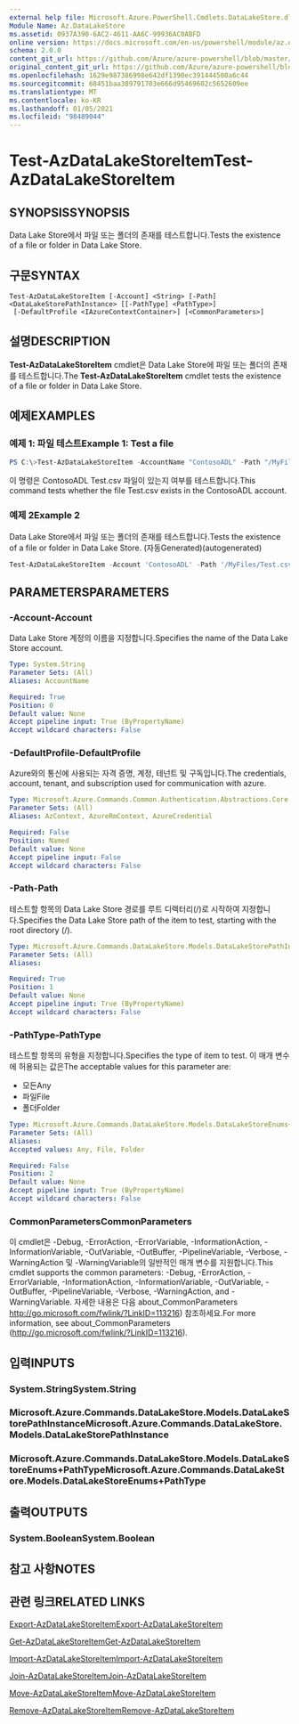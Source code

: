 ```yaml
---
external help file: Microsoft.Azure.PowerShell.Cmdlets.DataLakeStore.dll-Help.xml
Module Name: Az.DataLakeStore
ms.assetid: 0937A390-6AC2-4611-AA6C-99936AC0ABFD
online version: https://docs.microsoft.com/en-us/powershell/module/az.datalakestore/test-azdatalakestoreitem
schema: 2.0.0
content_git_url: https://github.com/Azure/azure-powershell/blob/master/src/DataLakeStore/DataLakeStore/help/Test-AzDataLakeStoreItem.md
original_content_git_url: https://github.com/Azure/azure-powershell/blob/master/src/DataLakeStore/DataLakeStore/help/Test-AzDataLakeStoreItem.md
ms.openlocfilehash: 1629e987386998e642df1390ec391444500a6c44
ms.sourcegitcommit: 68451baa389791703e666d95469602c5652609ee
ms.translationtype: MT
ms.contentlocale: ko-KR
ms.lasthandoff: 01/05/2021
ms.locfileid: "98489044"
---
```

# <span data-ttu-id="f402a-101">Test-AzDataLakeStoreItem</span><span class="sxs-lookup"><span data-stu-id="f402a-101">Test-AzDataLakeStoreItem</span></span>

## <span data-ttu-id="f402a-102">SYNOPSIS</span><span class="sxs-lookup"><span data-stu-id="f402a-102">SYNOPSIS</span></span>
<span data-ttu-id="f402a-103">Data Lake Store에서 파일 또는 폴더의 존재를 테스트합니다.</span><span class="sxs-lookup"><span data-stu-id="f402a-103">Tests the existence of a file or folder in Data Lake Store.</span></span>

## <span data-ttu-id="f402a-104">구문</span><span class="sxs-lookup"><span data-stu-id="f402a-104">SYNTAX</span></span>

```
Test-AzDataLakeStoreItem [-Account] <String> [-Path] <DataLakeStorePathInstance> [[-PathType] <PathType>]
 [-DefaultProfile <IAzureContextContainer>] [<CommonParameters>]
```

## <span data-ttu-id="f402a-105">설명</span><span class="sxs-lookup"><span data-stu-id="f402a-105">DESCRIPTION</span></span>
<span data-ttu-id="f402a-106">**Test-AzDataLakeStoreItem** cmdlet은 Data Lake Store에 파일 또는 폴더의 존재를 테스트합니다.</span><span class="sxs-lookup"><span data-stu-id="f402a-106">The **Test-AzDataLakeStoreItem** cmdlet tests the existence of a file or folder in Data Lake Store.</span></span>

## <span data-ttu-id="f402a-107">예제</span><span class="sxs-lookup"><span data-stu-id="f402a-107">EXAMPLES</span></span>

### <span data-ttu-id="f402a-108">예제 1: 파일 테스트</span><span class="sxs-lookup"><span data-stu-id="f402a-108">Example 1: Test a file</span></span>
```powershell
PS C:\>Test-AzDataLakeStoreItem -AccountName "ContosoADL" -Path "/MyFiles/Test.csv"
```

<span data-ttu-id="f402a-109">이 명령은 ContosoADL Test.csv 파일이 있는지 여부를 테스트합니다.</span><span class="sxs-lookup"><span data-stu-id="f402a-109">This command tests whether the file Test.csv exists in the ContosoADL account.</span></span>

### <span data-ttu-id="f402a-110">예제 2</span><span class="sxs-lookup"><span data-stu-id="f402a-110">Example 2</span></span>

<span data-ttu-id="f402a-111">Data Lake Store에서 파일 또는 폴더의 존재를 테스트합니다.</span><span class="sxs-lookup"><span data-stu-id="f402a-111">Tests the existence of a file or folder in Data Lake Store.</span></span> <span data-ttu-id="f402a-112">(자동Generated)</span><span class="sxs-lookup"><span data-stu-id="f402a-112">(autogenerated)</span></span>

<!-- Aladdin Generated Example -->
```powershell
Test-AzDataLakeStoreItem -Account 'ContosoADL' -Path '/MyFiles/Test.csv' -PathType Any
```

## <span data-ttu-id="f402a-113">PARAMETERS</span><span class="sxs-lookup"><span data-stu-id="f402a-113">PARAMETERS</span></span>

### <span data-ttu-id="f402a-114">-Account</span><span class="sxs-lookup"><span data-stu-id="f402a-114">-Account</span></span>
<span data-ttu-id="f402a-115">Data Lake Store 계정의 이름을 지정합니다.</span><span class="sxs-lookup"><span data-stu-id="f402a-115">Specifies the name of the Data Lake Store account.</span></span>

```yaml
Type: System.String
Parameter Sets: (All)
Aliases: AccountName

Required: True
Position: 0
Default value: None
Accept pipeline input: True (ByPropertyName)
Accept wildcard characters: False
```

### <span data-ttu-id="f402a-116">-DefaultProfile</span><span class="sxs-lookup"><span data-stu-id="f402a-116">-DefaultProfile</span></span>
<span data-ttu-id="f402a-117">Azure와의 통신에 사용되는 자격 증명, 계정, 테넌트 및 구독입니다.</span><span class="sxs-lookup"><span data-stu-id="f402a-117">The credentials, account, tenant, and subscription used for communication with azure.</span></span>

```yaml
Type: Microsoft.Azure.Commands.Common.Authentication.Abstractions.Core.IAzureContextContainer
Parameter Sets: (All)
Aliases: AzContext, AzureRmContext, AzureCredential

Required: False
Position: Named
Default value: None
Accept pipeline input: False
Accept wildcard characters: False
```

### <span data-ttu-id="f402a-118">-Path</span><span class="sxs-lookup"><span data-stu-id="f402a-118">-Path</span></span>
<span data-ttu-id="f402a-119">테스트할 항목의 Data Lake Store 경로를 루트 디렉터리(/)로 시작하여 지정합니다.</span><span class="sxs-lookup"><span data-stu-id="f402a-119">Specifies the Data Lake Store path of the item to test, starting with the root directory (/).</span></span>

```yaml
Type: Microsoft.Azure.Commands.DataLakeStore.Models.DataLakeStorePathInstance
Parameter Sets: (All)
Aliases:

Required: True
Position: 1
Default value: None
Accept pipeline input: True (ByPropertyName)
Accept wildcard characters: False
```

### <span data-ttu-id="f402a-120">-PathType</span><span class="sxs-lookup"><span data-stu-id="f402a-120">-PathType</span></span>
<span data-ttu-id="f402a-121">테스트할 항목의 유형을 지정합니다.</span><span class="sxs-lookup"><span data-stu-id="f402a-121">Specifies the type of item to test.</span></span>
<span data-ttu-id="f402a-122">이 매개 변수에 허용되는 값은</span><span class="sxs-lookup"><span data-stu-id="f402a-122">The acceptable values for this parameter are:</span></span>
- <span data-ttu-id="f402a-123">모든</span><span class="sxs-lookup"><span data-stu-id="f402a-123">Any</span></span> 
- <span data-ttu-id="f402a-124">파일</span><span class="sxs-lookup"><span data-stu-id="f402a-124">File</span></span> 
- <span data-ttu-id="f402a-125">폴더</span><span class="sxs-lookup"><span data-stu-id="f402a-125">Folder</span></span>

```yaml
Type: Microsoft.Azure.Commands.DataLakeStore.Models.DataLakeStoreEnums+PathType
Parameter Sets: (All)
Aliases:
Accepted values: Any, File, Folder

Required: False
Position: 2
Default value: None
Accept pipeline input: True (ByPropertyName)
Accept wildcard characters: False
```

### <span data-ttu-id="f402a-126">CommonParameters</span><span class="sxs-lookup"><span data-stu-id="f402a-126">CommonParameters</span></span>
<span data-ttu-id="f402a-127">이 cmdlet은 -Debug, -ErrorAction, -ErrorVariable, -InformationAction, -InformationVariable, -OutVariable, -OutBuffer, -PipelineVariable, -Verbose, -WarningAction 및 -WarningVariable의 일반적인 매개 변수를 지원합니다.</span><span class="sxs-lookup"><span data-stu-id="f402a-127">This cmdlet supports the common parameters: -Debug, -ErrorAction, -ErrorVariable, -InformationAction, -InformationVariable, -OutVariable, -OutBuffer, -PipelineVariable, -Verbose, -WarningAction, and -WarningVariable.</span></span> <span data-ttu-id="f402a-128">자세한 내용은 다음 about_CommonParameters http://go.microsoft.com/fwlink/?LinkID=113216) 참조하세요.</span><span class="sxs-lookup"><span data-stu-id="f402a-128">For more information, see about_CommonParameters (http://go.microsoft.com/fwlink/?LinkID=113216).</span></span>

## <span data-ttu-id="f402a-129">입력</span><span class="sxs-lookup"><span data-stu-id="f402a-129">INPUTS</span></span>

### <span data-ttu-id="f402a-130">System.String</span><span class="sxs-lookup"><span data-stu-id="f402a-130">System.String</span></span>

### <span data-ttu-id="f402a-131">Microsoft.Azure.Commands.DataLakeStore.Models.DataLakeStorePathInstance</span><span class="sxs-lookup"><span data-stu-id="f402a-131">Microsoft.Azure.Commands.DataLakeStore.Models.DataLakeStorePathInstance</span></span>

### <span data-ttu-id="f402a-132">Microsoft.Azure.Commands.DataLakeStore.Models.DataLakeStoreEnums+PathType</span><span class="sxs-lookup"><span data-stu-id="f402a-132">Microsoft.Azure.Commands.DataLakeStore.Models.DataLakeStoreEnums+PathType</span></span>

## <span data-ttu-id="f402a-133">출력</span><span class="sxs-lookup"><span data-stu-id="f402a-133">OUTPUTS</span></span>

### <span data-ttu-id="f402a-134">System.Boolean</span><span class="sxs-lookup"><span data-stu-id="f402a-134">System.Boolean</span></span>

## <span data-ttu-id="f402a-135">참고 사항</span><span class="sxs-lookup"><span data-stu-id="f402a-135">NOTES</span></span>

## <span data-ttu-id="f402a-136">관련 링크</span><span class="sxs-lookup"><span data-stu-id="f402a-136">RELATED LINKS</span></span>

[<span data-ttu-id="f402a-137">Export-AzDataLakeStoreItem</span><span class="sxs-lookup"><span data-stu-id="f402a-137">Export-AzDataLakeStoreItem</span></span>](./Export-AzDataLakeStoreItem.md)

[<span data-ttu-id="f402a-138">Get-AzDataLakeStoreItem</span><span class="sxs-lookup"><span data-stu-id="f402a-138">Get-AzDataLakeStoreItem</span></span>](./Get-AzDataLakeStoreItem.md)

[<span data-ttu-id="f402a-139">Import-AzDataLakeStoreItem</span><span class="sxs-lookup"><span data-stu-id="f402a-139">Import-AzDataLakeStoreItem</span></span>](./Import-AzDataLakeStoreItem.md)

[<span data-ttu-id="f402a-140">Join-AzDataLakeStoreItem</span><span class="sxs-lookup"><span data-stu-id="f402a-140">Join-AzDataLakeStoreItem</span></span>](./Join-AzDataLakeStoreItem.md)

[<span data-ttu-id="f402a-141">Move-AzDataLakeStoreItem</span><span class="sxs-lookup"><span data-stu-id="f402a-141">Move-AzDataLakeStoreItem</span></span>](./Move-AzDataLakeStoreItem.md)

[<span data-ttu-id="f402a-142">Remove-AzDataLakeStoreItem</span><span class="sxs-lookup"><span data-stu-id="f402a-142">Remove-AzDataLakeStoreItem</span></span>](./Remove-AzDataLakeStoreItem.md)


